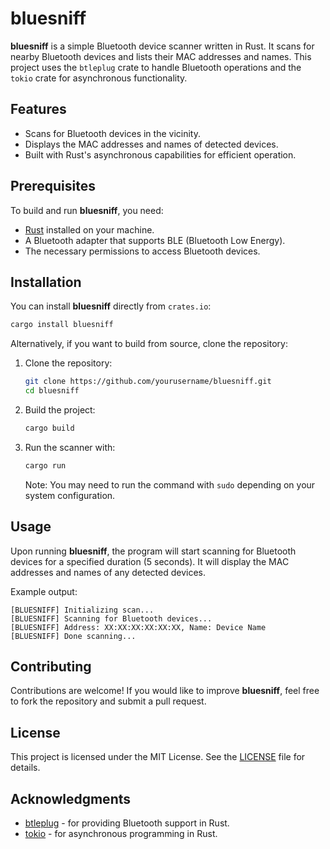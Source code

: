 # bluesniff

**bluesniff** is a simple Bluetooth device scanner written in Rust. It scans for nearby Bluetooth devices and lists their MAC addresses and names. This project uses the `btleplug` crate to handle Bluetooth operations and the `tokio` crate for asynchronous functionality.

## Features

- Scans for Bluetooth devices in the vicinity.
- Displays the MAC addresses and names of detected devices.
- Built with Rust's asynchronous capabilities for efficient operation.

## Prerequisites

To build and run **bluesniff**, you need:

- [Rust](https://www.rust-lang.org/) installed on your machine.
- A Bluetooth adapter that supports BLE (Bluetooth Low Energy).
- The necessary permissions to access Bluetooth devices.

## Installation


You can install **bluesniff** directly from `crates.io`:

```bash
cargo install bluesniff
```

Alternatively, if you want to build from source, clone the repository:

1. Clone the repository:

   ```bash
   git clone https://github.com/yourusername/bluesniff.git
   cd bluesniff
   ```

2. Build the project:

   ```bash
   cargo build
   ```

3. Run the scanner with:

   ```bash
   cargo run
   ```

   Note: You may need to run the command with `sudo` depending on your system configuration.

## Usage

Upon running **bluesniff**, the program will start scanning for Bluetooth devices for a specified duration (5 seconds). It will display the MAC addresses and names of any detected devices.

Example output:
```
[BLUESNIFF] Initializing scan...
[BLUESNIFF] Scanning for Bluetooth devices...
[BLUESNIFF] Address: XX:XX:XX:XX:XX:XX, Name: Device Name
[BLUESNIFF] Done scanning...
```

## Contributing

Contributions are welcome! If you would like to improve **bluesniff**, feel free to fork the repository and submit a pull request.

## License

This project is licensed under the MIT License. See the [LICENSE](LICENSE) file for details.

## Acknowledgments

- [btleplug](https://crates.io/crates/btleplug) - for providing Bluetooth support in Rust.
- [tokio](https://tokio.rs/) - for asynchronous programming in Rust.
